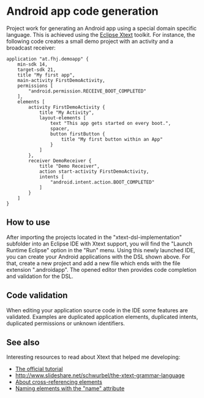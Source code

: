 # Android app code generation

Project work for generating an Android app using a special domain specific language. This is achieved using the [Eclipse Xtext](https://eclipse.org/Xtext/) toolkit. For instance, the following code creates a small demo project with an activity and a broadcast receiver:

```
application "at.fhj.demoapp" {
	min-sdk 14,
	target-sdk 21, 
	title "My first app",
	main-activity FirstDemoActivity,
	permissions [
		"android.permission.RECEIVE_BOOT_COMPLETED"
	],
	elements [
		activity FirstDemoActivity {
			title "My Activity",
			layout-elements [
				text "This app gets started on every boot.",
				spacer,
				button firstButton {
					title "My first button within an App"
				}
			]
		},
		receiver DemoReceiver {
			title "Demo Receiver",
			action start-activity FirstDemoActivity,
			intents [
				"android.intent.action.BOOT_COMPLETED"
			]
		}
	]
}
```

## How to use

After importing the projects located in the "xtext-dsl-implementation" subfolder into an Eclipse IDE with Xtext support, you will find the "Launch Runtime Eclipse" option in the "Run" menu. Using this newly launched IDE, you can create your Android applications with the DSL shown above. For that, create a new project and add a new file which ends with the file extension ".androidapp". The opened editor then provides code completion and validation for the DSL. 

## Code validation

When editing your application source code in the IDE some features are validated. Examples are duplicated application elements, duplicated intents, duplicated permissions or unknown identifiers.

## See also

Interesting resources to read about Xtext that helped me developing:

* [The official tutorial](http://www.eclipse.org/Xtext/documentation.html#DomainModelWalkThrough)
* http://www.slideshare.net/schwurbel/the-xtext-grammar-language
* [About cross-referencing elements](https://blogs.itemis.de/leipzig/archives/776)
* [Naming elements with the "name" attribute](http://www.euclideanspace.com/software/development/eclipse/xtext/infrastructure/naming/index.htm)
